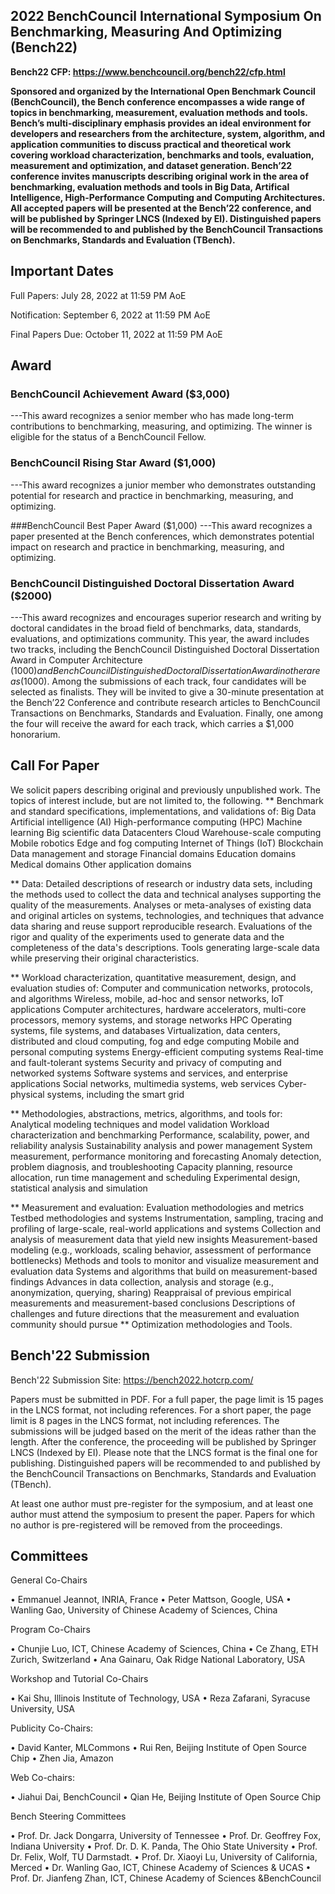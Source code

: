 
## 2022 BenchCouncil International Symposium On Benchmarking, Measuring And Optimizing (Bench22)
**Bench22 CFP: https://www.benchcouncil.org/bench22/cfp.html**

**Sponsored and organized by the International Open Benchmark Council (BenchCouncil), the Bench conference encompasses a wide range of topics in benchmarking, measurement, evaluation methods and tools. Bench’s multi-disciplinary emphasis provides an ideal environment for developers and researchers from the architecture, system, algorithm, and application communities to discuss practical and theoretical work covering workload characterization, benchmarks and tools, evaluation, measurement and optimization, and dataset generation. Bench’22 conference invites manuscripts describing original work in the area of benchmarking, evaluation methods and tools in Big Data, Artifical Intelligence, High-Performance Computing and Computing Architectures. All accepted papers will be presented at the Bench’22 conference, and will be published by Springer LNCS (Indexed by EI). Distinguished papers will be recommended to and published by the BenchCouncil Transactions on Benchmarks, Standards and Evaluation (TBench).**


## Important Dates
Full Papers: July 28, 2022 at 11:59 PM AoE

Notification: September 6, 2022 at 11:59 PM AoE

Final Papers Due: October 11, 2022 at 11:59 PM AoE


## Award 
### BenchCouncil Achievement Award ($3,000)
---This award recognizes a senior member who has made long-term contributions to benchmarking, measuring, and optimizing. The winner is eligible for the status of a BenchCouncil Fellow. 

### BenchCouncil Rising Star Award ($1,000)
---This award recognizes a junior member who demonstrates outstanding potential for research and practice in benchmarking, measuring, and optimizing.

###BenchCouncil Best Paper Award ($1,000)
---This award recognizes a paper presented at the Bench conferences, which demonstrates potential impact on research and practice in benchmarking, measuring, and optimizing.
 
### BenchCouncil Distinguished Doctoral Dissertation Award ($2000)
---This award recognizes and encourages superior research and writing by doctoral candidates in the broad field of benchmarks, data, standards, evaluations, and optimizations community. This year, the award includes two tracks, including the BenchCouncil Distinguished Doctoral Dissertation Award in Computer Architecture ($1000) and BenchCouncil Distinguished Doctoral Dissertation Award in other areas ($1000). Among the submissions of each track, four candidates will be selected as finalists. They will be invited to give a 30-minute presentation at the Bench’22 Conference and contribute research articles to BenchCouncil Transactions on Benchmarks, Standards and Evaluation. Finally, one among the four will receive the award for each track, which carries a $1,000 honorarium.
 

## Call For Paper
We solicit papers describing original and previously unpublished work. The topics of interest include, but are not limited to, the following.
** Benchmark and standard specifications, implementations, and validations of:
Big Data
Artificial intelligence (AI)
High-performance computing (HPC)
Machine learning
Big scientific data
Datacenters
Cloud
Warehouse-scale computing
Mobile robotics
Edge and fog computing
Internet of Things (IoT)
Blockchain
Data management and storage 
Financial domains
Education domains
Medical domains
Other application domains

** Data:
Detailed descriptions of research or industry data sets, including the methods used to collect the data and technical analyses supporting the quality of the measurements.
Analyses or meta-analyses of existing data and original articles on systems, technologies, and techniques that advance data sharing and reuse support reproducible research.
Evaluations of the rigor and quality of the experiments used to generate data and the completeness of the data's descriptions.
Tools generating large-scale data while preserving their original characteristics.

** Workload characterization, quantitative measurement, design, and evaluation studies of:
Computer and communication networks, protocols, and algorithms
Wireless, mobile, ad-hoc and sensor networks, IoT applications
Computer architectures, hardware accelerators, multi-core processors, memory systems, and storage networks
HPC
Operating systems, file systems, and databases
Virtualization, data centers, distributed and cloud computing, fog and edge computing
Mobile and personal computing systems
Energy-efficient computing systems
Real-time and fault-tolerant systems
Security and privacy of computing and networked systems
Software systems and services, and enterprise applications
Social networks, multimedia systems, web services
Cyber-physical systems, including the smart grid

** Methodologies, abstractions, metrics, algorithms, and tools for:
Analytical modeling techniques and model validation
Workload characterization and benchmarking
Performance, scalability, power, and reliability analysis
Sustainability analysis and power management
System measurement, performance monitoring and forecasting
Anomaly detection, problem diagnosis, and troubleshooting
Capacity planning, resource allocation, run time management and scheduling
Experimental design, statistical analysis and simulation

** Measurement and evaluation:
Evaluation methodologies and metrics
Testbed methodologies and systems
Instrumentation, sampling, tracing and profiling of large-scale, real-world applications and systems
Collection and analysis of measurement data that yield new insights
Measurement-based modeling (e.g., workloads, scaling behavior, assessment of performance bottlenecks)
Methods and tools to monitor and visualize measurement and evaluation data
Systems and algorithms that build on measurement-based findings
Advances in data collection, analysis and storage (e.g., anonymization, querying, sharing)
Reappraisal of previous empirical measurements and measurement-based conclusions
Descriptions of challenges and future directions that the measurement and evaluation community should pursue
** Optimization methodologies and Tools.

## Bench'22 Submission
Bench'22 Submission Site: https://bench2022.hotcrp.com/

Papers must be submitted in PDF. For a full paper, the page limit is 15 pages in the LNCS format, not including references. For a short paper, the page limit is 8 pages in the LNCS format, not including references. The submissions will be judged based on the merit of the ideas rather than the length. After the conference, the proceeding will be published by Springer LNCS (Indexed by EI). Please note that the LNCS format is the final one for publishing. Distinguished papers will be recommended to and published by the BenchCouncil Transactions on Benchmarks, Standards and Evaluation (TBench).

At least one author must pre-register for the symposium, and at least one author must attend the symposium to present the paper. Papers for which no author is pre-registered will be removed from the proceedings.


## Committees

General Co-Chairs

• Emmanuel Jeannot, INRIA, France
• Peter Mattson, Google, USA
• Wanling Gao, University of Chinese Academy of Sciences, China

Program Co-Chairs

• Chunjie Luo, ICT, Chinese Academy of Sciences, China
• Ce Zhang, ETH Zurich, Switzerland
• Ana Gainaru, Oak Ridge National Laboratory, USA

Workshop and Tutorial Co-Chairs

• Kai Shu, Illinois Institute of Technology, USA
• Reza Zafarani, Syracuse University, USA

Publicity Co-Chairs:

• David Kanter, MLCommons
• Rui Ren, Beijing Institute of Open Source Chip
• Zhen Jia, Amazon

Web Co-chairs:

• Jiahui Dai, BenchCouncil
• Qian He, Beijing Institute of Open Source Chip

Bench Steering Committees 

• Prof. Dr. Jack Dongarra, University of Tennessee
• Prof. Dr. Geoffrey Fox, Indiana University
• Prof. Dr. D. K. Panda, The Ohio State University
• Prof. Dr. Felix, Wolf, TU Darmstadt.
• Prof. Dr. Xiaoyi Lu, University of California, Merced
• Dr. Wanling Gao, ICT, Chinese Academy of Sciences & UCAS
• Prof. Dr. Jianfeng Zhan, ICT, Chinese Academy of Sciences &BenchCouncil 
